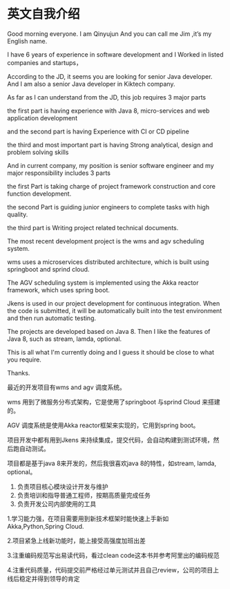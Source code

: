 # 英文自我介绍





 Good morning everyone. I am Qinyujun And you can call me Jim ,it’s my English name. 

I have 6 years of experience in software development and I  Worked in listed companies and startups，

 According to the JD, it seems you are looking for senior Java developer. And I am also a senior Java developer in Kiktech company. 

 As far as I can understand from the JD, this job requires 3 major parts

the first part is having experience with Java 8, micro-services and web application development

and the second part is having Experience with CI or CD pipeline 

the third and most important part is having Strong analytical, design and problem solving skills

And in current  company, my position is  senior software engineer and my  major  responsibility  includes 3 parts

the first Part is taking charge of  project framework construction and core function development.

the second Part is   guiding  junior engineers to complete tasks with high quality.

the third part is Writing project related technical documents.

The most recent development project is the wms and agv scheduling system.

wms uses a microservices distributed architecture, which is built using springboot and sprind cloud.

The AGV scheduling system is implemented using the Akka reactor framework, which uses spring boot.

Jkens is used in our project development for continuous integration. When the code is submitted, it will be automatically built into the test environment and then run automatic testing.

The projects are developed based on Java 8. Then I like the features of Java 8, such as stream, lamda, optional.

This is all what I'm currently doing and I guess it should be close to what you require. 	

Thanks.

最近的开发项目有wms and agv 调度系统。

wms 用到了微服务分布式架构，它是使用了springboot 与sprind Cloud 来搭建的。

AGV 调度系统是使用Akka reactor框架来实现的，它用到spring boot。

项目开发中都有用到Jkens 来持续集成，提交代码，会自动构建到测试环境，然后跑自动测试。

项目都是基于java 8来开发的，然后我很喜欢java 8的特性，如stream, lamda, optional。



1. 负责项目核心模块设计开发与维护
2. 负责培训和指导普通工程师，按期高质量完成任务
3. 负责开发公司内部使用的工具

1.学习能力强，在项目需要用到新技术框架时能快速上手新如Akka,Python,Spring Cloud.

2.项目紧急上线新功能时，能上接受高强度加班出差

3.注重编码规范写出易读代码，看过clean code这本书并参考阿里出的编码规范

4.注重代码质量，代码提交前严格经过单元测试并且自己review，公司的项目上线后稳定并得到领导的肯定

